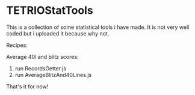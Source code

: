 # TETRIOStatTools

This is a collection of some statistical tools i have made. It is not very well coded but i uploaded it because why not.

Recipes:

Average 40l and blitz scores:
1. run RecordsGetter.js
2. run AverageBlitzAnd40Lines.js

That's it for now!

